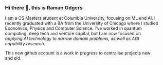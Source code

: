 ### Hi there 👋, this is Raman Odgers

I am a CS Masters student at Columbia University, focusing on ML and AI. I recently graduated with a BA from the University of Chicago where I studied Economics, Physics and Computer Science. I've worked in quantum computing, deep tech and venture capital, but I am now focused on *applying AI technology to narrow domain problems, as well as AGI capability research.*

This new github account is a work in progress to centralise projects new and old.



<!--
**ramanodgers/ramanodgers** is a ✨ _special_ ✨ repository because its `README.md` (this file) appears on your GitHub profile.

Here are some ideas to get you started:

- 🔭 I’m currently working on ...
- 🌱 I’m currently learning ...
- 👯 I’m looking to collaborate on ...
- 🤔 I’m looking for help with ...
- 💬 Ask me about ...
- 📫 How to reach me: ...
- 😄 Pronouns: ...
- ⚡ Fun fact: ...
-->

